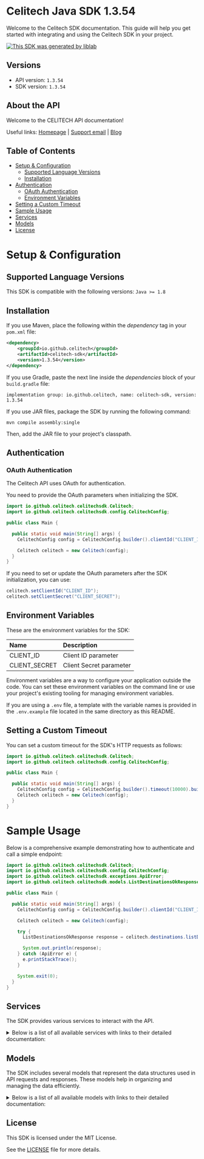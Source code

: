 # Celitech Java SDK 1.3.54

Welcome to the Celitech SDK documentation. This guide will help you get started with integrating and using the Celitech SDK in your project.

[![This SDK was generated by liblab](https://raw.githubusercontent.com/liblaber/liblab-assets/main/assets/built-by-liblab-icon.svg)](https://liblab.com/?utm_source=readme)

## Versions

- API version: `1.3.54`
- SDK version: `1.3.54`

## About the API

Welcome to the CELITECH API documentation!

Useful links: [Homepage](https://www.celitech.com) | [Support email](mailto:support@celitech.com) | [Blog](https://www.celitech.com/blog/)

## Table of Contents

- [Setup & Configuration](#setup--configuration)
  - [Supported Language Versions](#supported-language-versions)
  - [Installation](#installation)
- [Authentication](#authentication)
  - [OAuth Authentication](#oauth-authentication)
  - [Environment Variables](#environment-variables)
- [Setting a Custom Timeout](#setting-a-custom-timeout)
- [Sample Usage](#sample-usage)
- [Services](#services)
- [Models](#models)
- [License](#license)

# Setup & Configuration

## Supported Language Versions

This SDK is compatible with the following versions: `Java >= 1.8`

## Installation

If you use Maven, place the following within the _dependency_ tag in your `pom.xml` file:

```XML
<dependency>
    <groupId>io.github.celitech</groupId>
    <artifactId>celitech-sdk</artifactId>
    <version>1.3.54</version>
</dependency>
```

If you use Gradle, paste the next line inside the _dependencies_ block of your `build.gradle` file:

```Gradle
implementation group: io.github.celitech, name: celitech-sdk, version: 1.3.54
```

If you use JAR files, package the SDK by running the following command:

```shell
mvn compile assembly:single
```

Then, add the JAR file to your project's classpath.

## Authentication

### OAuth Authentication

The Celitech API uses OAuth for authentication.

You need to provide the OAuth parameters when initializing the SDK.

```java
import io.github.celitech.celitechsdk.Celitech;
import io.github.celitech.celitechsdk.config.CelitechConfig;

public class Main {

  public static void main(String[] args) {
    CelitechConfig config = CelitechConfig.builder().clientId("CLIENT_ID").clientSecret("CLIENT_SECRET").build();

    Celitech celitech = new Celitech(config);
  }
}

```

If you need to set or update the OAuth parameters after the SDK initialization, you can use:

```java
celitech.setClientId("CLIENT_ID");
celitech.setClientSecret("CLIENT_SECRET");
```

## Environment Variables

These are the environment variables for the SDK:

| Name          | Description             |
| :------------ | :---------------------- |
| CLIENT_ID     | Client ID parameter     |
| CLIENT_SECRET | Client Secret parameter |

Environment variables are a way to configure your application outside the code. You can set these environment variables on the command line or use your project's existing tooling for managing environment variables.

If you are using a `.env` file, a template with the variable names is provided in the `.env.example` file located in the same directory as this README.

## Setting a Custom Timeout

You can set a custom timeout for the SDK's HTTP requests as follows:

```java
import io.github.celitech.celitechsdk.Celitech;
import io.github.celitech.celitechsdk.config.CelitechConfig;

public class Main {

  public static void main(String[] args) {
    CelitechConfig config = CelitechConfig.builder().timeout(10000).build();
    Celitech celitech = new Celitech(config);
  }
}

```

# Sample Usage

Below is a comprehensive example demonstrating how to authenticate and call a simple endpoint:

```java
import io.github.celitech.celitechsdk.Celitech;
import io.github.celitech.celitechsdk.config.CelitechConfig;
import io.github.celitech.celitechsdk.exceptions.ApiError;
import io.github.celitech.celitechsdk.models.ListDestinationsOkResponse;

public class Main {

  public static void main(String[] args) {
    CelitechConfig config = CelitechConfig.builder().clientId("CLIENT_ID").clientSecret("CLIENT_SECRET").build();

    Celitech celitech = new Celitech(config);

    try {
      ListDestinationsOkResponse response = celitech.destinations.listDestinations();

      System.out.println(response);
    } catch (ApiError e) {
      e.printStackTrace();
    }

    System.exit(0);
  }
}

```

## Services

The SDK provides various services to interact with the API.

<details>
<summary>Below is a list of all available services with links to their detailed documentation:</summary>

| Name                                                                 |
| :------------------------------------------------------------------- |
| [OAuthService](documentation/services/OAuthService.md)               |
| [DestinationsService](documentation/services/DestinationsService.md) |
| [PackagesService](documentation/services/PackagesService.md)         |
| [PurchasesService](documentation/services/PurchasesService.md)       |
| [ESimService](documentation/services/ESimService.md)                 |
| [IFrameService](documentation/services/IFrameService.md)             |

</details>

## Models

The SDK includes several models that represent the data structures used in API requests and responses. These models help in organizing and managing the data efficiently.

<details>
<summary>Below is a list of all available models with links to their detailed documentation:</summary>

| Name                                                                                           | Description |
| :--------------------------------------------------------------------------------------------- | :---------- |
| [GetAccessTokenRequest](documentation/models/GetAccessTokenRequest.md)                         |             |
| [GetAccessTokenOkResponse](documentation/models/GetAccessTokenOkResponse.md)                   |             |
| [ListDestinationsOkResponse](documentation/models/ListDestinationsOkResponse.md)               |             |
| [ListPackagesOkResponse](documentation/models/ListPackagesOkResponse.md)                       |             |
| [CreatePurchaseV2Request](documentation/models/CreatePurchaseV2Request.md)                     |             |
| [CreatePurchaseV2OkResponse](documentation/models/CreatePurchaseV2OkResponse.md)               |             |
| [ListPurchasesOkResponse](documentation/models/ListPurchasesOkResponse.md)                     |             |
| [CreatePurchaseRequest](documentation/models/CreatePurchaseRequest.md)                         |             |
| [CreatePurchaseOkResponse](documentation/models/CreatePurchaseOkResponse.md)                   |             |
| [TopUpEsimRequest](documentation/models/TopUpEsimRequest.md)                                   |             |
| [TopUpEsimOkResponse](documentation/models/TopUpEsimOkResponse.md)                             |             |
| [EditPurchaseRequest](documentation/models/EditPurchaseRequest.md)                             |             |
| [EditPurchaseOkResponse](documentation/models/EditPurchaseOkResponse.md)                       |             |
| [GetPurchaseConsumptionOkResponse](documentation/models/GetPurchaseConsumptionOkResponse.md)   |             |
| [GetEsimOkResponse](documentation/models/GetEsimOkResponse.md)                                 |             |
| [GetEsimDeviceOkResponse](documentation/models/GetEsimDeviceOkResponse.md)                     |             |
| [GetEsimHistoryOkResponse](documentation/models/GetEsimHistoryOkResponse.md)                   |             |
| [GetEsimMacOkResponse](documentation/models/GetEsimMacOkResponse.md)                           |             |
| [TokenOkResponse](documentation/models/TokenOkResponse.md)                                     |             |
| [ListPackagesParameters](documentation/models/ListPackagesParameters.md)                       |             |
| [ListPurchasesParameters](documentation/models/ListPurchasesParameters.md)                     |             |
| [GetEsimParameters](documentation/models/GetEsimParameters.md)                                 |             |
| [ListDestinations400Response](documentation/models/ListDestinations400Response.md)             |             |
| [ListDestinations401Response](documentation/models/ListDestinations401Response.md)             |             |
| [ListPackages400Response](documentation/models/ListPackages400Response.md)                     |             |
| [ListPackages401Response](documentation/models/ListPackages401Response.md)                     |             |
| [CreatePurchaseV2_400Response](documentation/models/CreatePurchaseV2_400Response.md)           |             |
| [CreatePurchaseV2_401Response](documentation/models/CreatePurchaseV2_401Response.md)           |             |
| [ListPurchases400Response](documentation/models/ListPurchases400Response.md)                   |             |
| [ListPurchases401Response](documentation/models/ListPurchases401Response.md)                   |             |
| [CreatePurchase400Response](documentation/models/CreatePurchase400Response.md)                 |             |
| [CreatePurchase401Response](documentation/models/CreatePurchase401Response.md)                 |             |
| [TopUpEsim400Response](documentation/models/TopUpEsim400Response.md)                           |             |
| [TopUpEsim401Response](documentation/models/TopUpEsim401Response.md)                           |             |
| [EditPurchase400Response](documentation/models/EditPurchase400Response.md)                     |             |
| [EditPurchase401Response](documentation/models/EditPurchase401Response.md)                     |             |
| [GetPurchaseConsumption400Response](documentation/models/GetPurchaseConsumption400Response.md) |             |
| [GetPurchaseConsumption401Response](documentation/models/GetPurchaseConsumption401Response.md) |             |
| [GetEsim400Response](documentation/models/GetEsim400Response.md)                               |             |
| [GetEsim401Response](documentation/models/GetEsim401Response.md)                               |             |
| [GetEsimDevice400Response](documentation/models/GetEsimDevice400Response.md)                   |             |
| [GetEsimDevice401Response](documentation/models/GetEsimDevice401Response.md)                   |             |
| [GetEsimHistory400Response](documentation/models/GetEsimHistory400Response.md)                 |             |
| [GetEsimHistory401Response](documentation/models/GetEsimHistory401Response.md)                 |             |
| [GetEsimMac400Response](documentation/models/GetEsimMac400Response.md)                         |             |
| [GetEsimMac401Response](documentation/models/GetEsimMac401Response.md)                         |             |
| [Token400Response](documentation/models/Token400Response.md)                                   |             |
| [Token401Response](documentation/models/Token401Response.md)                                   |             |

</details>

## License

This SDK is licensed under the MIT License.

See the [LICENSE](LICENSE) file for more details.

